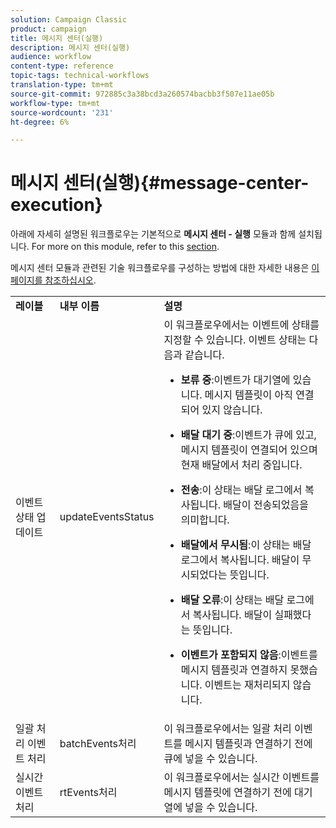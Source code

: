 ```yaml
---
solution: Campaign Classic
product: campaign
title: 메시지 센터(실행)
description: 메시지 센터(실행)
audience: workflow
content-type: reference
topic-tags: technical-workflows
translation-type: tm+mt
source-git-commit: 972885c3a38bcd3a260574bacbb3f507e11ae05b
workflow-type: tm+mt
source-wordcount: '231'
ht-degree: 6%

---
```



# 메시지 센터(실행){#message-center-execution}

아래에 자세히 설명된 워크플로우는 기본적으로 **메시지 센터 - 실행** 모듈과 함께 설치됩니다. For more on this module, refer to this [section](../../message-center/using/about-transactional-messaging.md).

메시지 센터 모듈과 관련된 기술 워크플로우를 구성하는 방법에 대한 자세한 내용은 [이 페이지를 참조하십시오](../../message-center/using/technical-workflows.md).

<table> 
 <tbody> 
  <tr> 
   <td> <strong>레이블</strong><br /> </td> 
   <td> <strong>내부 이름</strong><br /> </td> 
   <td> <strong>설명</strong><br /> </td> 
  </tr> 
  <tr> 
   <td> <span class="uicontrol">이벤트 상태 업데이트</span> <br /> </td> 
   <td> <span class="uicontrol">updateEventsStatus</span> <br /> </td> 
   <td> 이 워크플로우에서는 이벤트에 상태를 지정할 수 있습니다. 이벤트 상태는 다음과 같습니다.<br /> 
    <ul> 
     <li> <p><strong>보류 중</strong>:이벤트가 대기열에 있습니다. 메시지 템플릿이 아직 연결되어 있지 않습니다.</p> </li> 
     <li> <p><strong>배달 대기 중</strong>:이벤트가 큐에 있고, 메시지 템플릿이 연결되어 있으며 현재 배달에서 처리 중입니다.</p> </li> 
     <li> <p><strong>전송</strong>:이 상태는 배달 로그에서 복사됩니다. 배달이 전송되었음을 의미합니다.</p> </li> 
     <li> <p><strong>배달에서 무시됨</strong>:이 상태는 배달 로그에서 복사됩니다. 배달이 무시되었다는 뜻입니다.</p> </li> 
     <li> <p><strong>배달 오류</strong>:이 상태는 배달 로그에서 복사됩니다. 배달이 실패했다는 뜻입니다.</p> </li> 
     <li> <p><strong>이벤트가 포함되지 않음</strong>:이벤트를 메시지 템플릿과 연결하지 못했습니다. 이벤트는 재처리되지 않습니다.</p> </li> 
    </ul> </td> 
  </tr> 
  <tr> 
   <td> <span class="uicontrol">일괄 처리 이벤트 처리</span> <br /> </td> 
   <td> <span class="uicontrol">batchEvents처리</span> <br /> </td> 
   <td> 이 워크플로우에서는 일괄 처리 이벤트를 메시지 템플릿과 연결하기 전에 큐에 넣을 수 있습니다. <br /> </td> 
  </tr> 
  <tr> 
   <td> <span class="uicontrol">실시간 이벤트 처리</span> <br /> </td> 
   <td> <span class="uicontrol">rtEvents처리</span> <br /> </td> 
   <td> 이 워크플로우에서는 실시간 이벤트를 메시지 템플릿에 연결하기 전에 대기열에 넣을 수 있습니다. <br /> </td> 
  </tr> 
 </tbody> 
</table>

